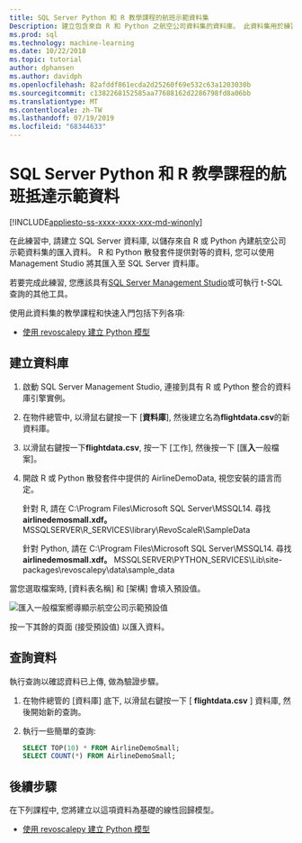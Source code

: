 ```yaml
---
title: SQL Server Python 和 R 教學課程的航班示範資料集
Description: 建立包含來自 R 和 Python 之航空公司資料集的資料庫。 此資料集用於練習, 示範如何將 R 語言或 Python 程式碼包裝在 SQL Server 預存程式中。
ms.prod: sql
ms.technology: machine-learning
ms.date: 10/22/2018
ms.topic: tutorial
author: dphansen
ms.author: davidph
ms.openlocfilehash: 82afddf861ecda2d25260f69e532c63a1203030b
ms.sourcegitcommit: c1382268152585aa77688162d2286798fd8a06bb
ms.translationtype: MT
ms.contentlocale: zh-TW
ms.lasthandoff: 07/19/2019
ms.locfileid: "68344633"
---
```

#  <a name="airline-flight-arrival-demo-data-for-sql-server-python-and-r-tutorials"></a>SQL Server Python 和 R 教學課程的航班抵達示範資料
[!INCLUDE[appliesto-ss-xxxx-xxxx-xxx-md-winonly](../../includes/appliesto-ss-xxxx-xxxx-xxx-md-winonly.md)]

在此練習中, 請建立 SQL Server 資料庫, 以儲存來自 R 或 Python 內建航空公司示範資料集的匯入資料。 R 和 Python 散發套件提供對等的資料, 您可以使用 Management Studio 將其匯入至 SQL Server 資料庫。

若要完成此練習, 您應該具有[SQL Server Management Studio](https://docs.microsoft.com/sql/ssms/download-sql-server-management-studio-ssms?view=sql-server-2017)或可執行 t-SQL 查詢的其他工具。

使用此資料集的教學課程和快速入門包括下列各項:

+  [使用 revoscalepy 建立 Python 模型](use-python-revoscalepy-to-create-model.md)

## <a name="create-the-database"></a>建立資料庫

1. 啟動 SQL Server Management Studio, 連接到具有 R 或 Python 整合的資料庫引擎實例。  

2. 在物件總管中, 以滑鼠右鍵按一下 [**資料庫**], 然後建立名為**flightdata.csv**的新資料庫。

3. 以滑鼠右鍵按一下**flightdata.csv**,  按一下 [工作], 然後按一下 [匯**入**一般檔案]。

4. 開啟 R 或 Python 散發套件中提供的 AirlineDemoData, 視您安裝的語言而定。

   針對 R, 請在 C:\Program Files\Microsoft SQL Server\MSSQL14. 尋找**airlinedemosmall.xdf。** MSSQLSERVER\R_SERVICES\library\RevoScaleR\SampleData
   
   針對 Python, 請在 C:\Program Files\Microsoft SQL Server\MSSQL14. 尋找**airlinedemosmall.xdf。** MSSQLSERVER\PYTHON_SERVICES\Lib\site-packages\revoscalepy\data\sample_data
  
當您選取檔案時, [資料表名稱] 和 [架構] 會填入預設值。

  ![匯入一般檔案嚮導顯示航空公司示範預設值](media/import-airlinedemosmall.png)

按一下其餘的頁面 (接受預設值) 以匯入資料。


## <a name="query-the-data"></a>查詢資料

執行查詢以確認資料已上傳, 做為驗證步驟。

1. 在物件總管的 [資料庫] 底下, 以滑鼠右鍵按一下 [ **flightdata.csv** ] 資料庫, 然後開始新的查詢。

2. 執行一些簡單的查詢:

    ```sql
    SELECT TOP(10) * FROM AirlineDemoSmall;
    SELECT COUNT(*) FROM AirlineDemoSmall;
    ```

## <a name="next-steps"></a>後續步驟

在下列課程中, 您將建立以這項資料為基礎的線性回歸模型。

+ [使用 revoscalepy 建立 Python 模型](use-python-revoscalepy-to-create-model.md)
